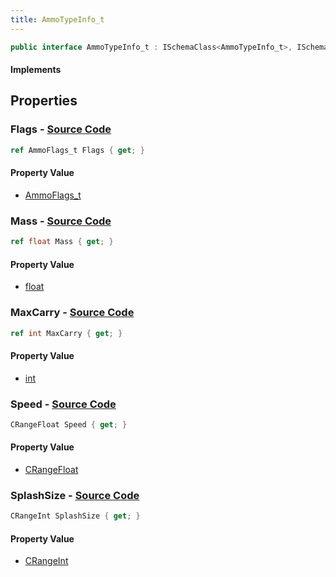 ```yaml
---
title: AmmoTypeInfo_t
---
```


```csharp
public interface AmmoTypeInfo_t : ISchemaClass<AmmoTypeInfo_t>, ISchemaField, ISchemaClass, INativeHandle
```

#### Implements

## Properties

### **Flags** - [Source Code](https://github.com/swiftly-solution/swiftlys2/blob/main/managed/src/SwiftlyS2.Generated/Schemas/Interfaces/AmmoTypeInfo_t.cs#L20)

```csharp
ref AmmoFlags_t Flags { get; }
```

#### Property Value

- [AmmoFlags_t](/docs/api/shared/schemadefinitions/ammoflags_t)

### **Mass** - [Source Code](https://github.com/swiftly-solution/swiftlys2/blob/main/managed/src/SwiftlyS2.Generated/Schemas/Interfaces/AmmoTypeInfo_t.cs#L22)

```csharp
ref float Mass { get; }
```

#### Property Value

- [float](https://learn.microsoft.com/dotnet/api/system.single)

### **MaxCarry** - [Source Code](https://github.com/swiftly-solution/swiftlys2/blob/main/managed/src/SwiftlyS2.Generated/Schemas/Interfaces/AmmoTypeInfo_t.cs#L16)

```csharp
ref int MaxCarry { get; }
```

#### Property Value

- [int](https://learn.microsoft.com/dotnet/api/system.int32)

### **Speed** - [Source Code](https://github.com/swiftly-solution/swiftlys2/blob/main/managed/src/SwiftlyS2.Generated/Schemas/Interfaces/AmmoTypeInfo_t.cs#L24)

```csharp
CRangeFloat Speed { get; }
```

#### Property Value

- [CRangeFloat](/docs/api/shared/schemadefinitions/crangefloat)

### **SplashSize** - [Source Code](https://github.com/swiftly-solution/swiftlys2/blob/main/managed/src/SwiftlyS2.Generated/Schemas/Interfaces/AmmoTypeInfo_t.cs#L18)

```csharp
CRangeInt SplashSize { get; }
```

#### Property Value

- [CRangeInt](/docs/api/shared/schemadefinitions/crangeint)

